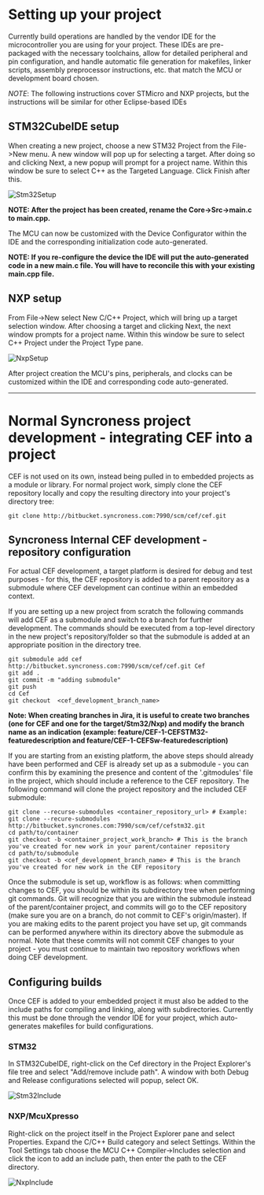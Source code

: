 # Setting up your project

Currently build operations are handled by the vendor IDE for the microcontroller you are using for your project. These IDEs are pre-packaged with the necessary toolchains, allow for detailed peripheral and pin configuration, and handle automatic file generation for makefiles, linker scripts, assembly preprocessor instructions, etc. that match the MCU or development board chosen.

*NOTE*: The following instructions cover STMicro and NXP projects, but the instructions will be similar for other Eclipse-based IDEs

## STM32CubeIDE setup

When creating a new project, choose a new STM32 Project from the File->New menu. A new window will pop up for selecting a target. After doing so and clicking Next, a new popup will prompt for a project name. Within this window be sure to select C++ as the Targeted Language. Click Finish after this.

![Stm32Setup](./DocsSource/Stm32Setup.png)

**NOTE: After the project has been created, rename the Core->Src->main.c to main.cpp.**

The MCU can now be customized with the Device Configurator within the IDE and the corresponding initialization code auto-generated. 

**NOTE: If you re-configure the device the IDE will put the auto-generated code in a new main.c file. You will have to reconcile this with your existing main.cpp file.**

## NXP setup

From File->New select New C/C++ Project, which will bring up a target selection window. After choosing a target and clicking Next, the next window prompts for a project name. Within this window be sure to select C++ Project under the Project Type pane.

![NxpSetup](./DocsSource/NxpSetup.png)

After project creation the MCU's pins, peripherals, and clocks can be customized within the IDE and corresponding code auto-generated.

---
# Normal Syncroness project development - integrating CEF into a project

CEF is not used on its own, instead being pulled in to embedded projects as a module or library. For normal project work, simply clone the CEF repository locally and copy the resulting directory into your project's directory tree:
```
git clone http://bitbucket.syncroness.com:7990/scm/cef/cef.git
```

## Syncroness Internal CEF development - repository configuration

For actual CEF development, a target platform is desired for debug and test purposes - for this, the CEF repository is added to a parent repository as a submodule where CEF development can continue within an embedded context.

If you are setting up a new project from scratch the following commands will add CEF as a submodule and switch to a branch for further development. The commands should be executed from a top-level directory in the new project's repository/folder so that the submodule is added at an appropriate position in the directory tree. 

```
git submodule add cef http://bitbucket.syncroness.com:7990/scm/cef/cef.git Cef
git add .
git commit -m "adding submodule"
git push
cd Cef
git checkout  <cef_development_branch_name>
```

**Note: When creating branches in Jira, it is useful to create two branches (one for CEF and one for the target/Stm32/Nxp) and modify the branch name as an indication (example: feature/CEF-1-CEFSTM32-featuredescription and feature/CEF-1-CEFSw-featuredescription)**

If you are starting from an existing platform, the above steps should already have been performed and CEF is already set up as a submodule - you can confirm this by examining the presence and content of the '.gitmodules' file in the project, which should include a reference to the CEF repository. The following command will clone the project repository and the included CEF submodule:
```
git clone --recurse-submodules <container_repository_url> # Example: git clone --recure-submodules http://bitbucket.syncrones.com:7990/scm/cef/cefstm32.git
cd path/to/container
git checkout -b <container_project_work_branch> # This is the branch you've created for new work in your parent/container repository
cd path/to/submodule
git checkout -b <cef_development_branch_name> # This is the branch you've created for new work in the CEF repository
```

Once the submodule is set up, workflow is as follows: when committing changes to CEF, you should be within its subdirectory tree when performing git commands. Git will recognize that you are within the submodule instead of the parent/container project, and commits will go to the CEF repository (make sure you are on a branch, do not commit to CEF's origin/master). If you are making edits to the parent project you have set up, git commands can be performed anywhere within its directory above the submodule as normal. Note that these commits will not commit CEF changes to your project - you must continue to maintain two repository workflows when doing CEF development.

## Configuring builds

Once CEF is added to your embedded project it must also be added to the include paths for compiling and linking, along with subdirectories. Currently this must be done through the vendor IDE for your project, which auto-generates makefiles for build configurations.

### STM32

In STM32CubeIDE, right-click on the Cef directory in the Project Explorer's file tree and select "Add/remove include path". A window with both Debug and Release configurations selected will popup, select OK.

![Stm32Include](./DocsSource/Stm32Include.png)

### NXP/McuXpresso

Right-click on the project itself in the Project Explorer pane and select Properties. Expand the C/C++ Build category and select Settings. Within the Tool Settings tab choose the MCU C++ Compiler->Includes selection and click the icon to add an include path, then enter the path to the CEF directory.

![NxpInclude](./DocSource/../DocsSource/NxpXpressoInclude.png)
